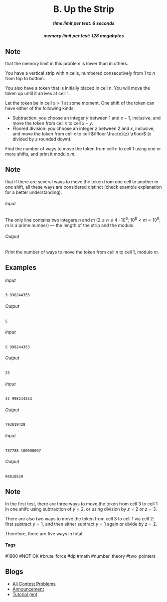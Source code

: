 <h1 style='text-align: center;'> B. Up the Strip</h1>

<h5 style='text-align: center;'>time limit per test: 6 seconds</h5>
<h5 style='text-align: center;'>memory limit per test: 128 megabytes</h5>


## Note

 that the memory limit in this problem is lower than in others.

You have a vertical strip with $n$ cells, numbered consecutively from $1$ to $n$ from top to bottom.

You also have a token that is initially placed in cell $n$. You will move the token up until it arrives at cell $1$.

Let the token be in cell $x > 1$ at some moment. One shift of the token can have either of the following kinds: 

* Subtraction: you choose an integer $y$ between $1$ and $x-1$, inclusive, and move the token from cell $x$ to cell $x - y$.
* Floored division: you choose an integer $z$ between $2$ and $x$, inclusive, and move the token from cell $x$ to cell $\lfloor \frac{x}{z} \rfloor$ ($x$ divided by $z$ rounded down).

Find the number of ways to move the token from cell $n$ to cell $1$ using one or more shifts, and print it modulo $m$. 
## Note

 that if there are several ways to move the token from one cell to another in one shift, all these ways are considered distinct (check example explanation for a better understanding).

###### Input

The only line contains two integers $n$ and $m$ ($2 \le n \le 4 \cdot 10^6$; $10^8 < m < 10^9$; $m$ is a prime number) — the length of the strip and the modulo.

###### Output

Print the number of ways to move the token from cell $n$ to cell $1$, modulo $m$.

## Examples

###### Input


```text
3 998244353
```
###### Output


```text
5
```
###### Input


```text
5 998244353
```
###### Output


```text
25
```
###### Input


```text
42 998244353
```
###### Output


```text
793019428
```
###### Input


```text
787788 100000007
```
###### Output


```text
94810539
```
## Note

In the first test, there are three ways to move the token from cell $3$ to cell $1$ in one shift: using subtraction of $y = 2$, or using division by $z = 2$ or $z = 3$.

There are also two ways to move the token from cell $3$ to cell $1$ via cell $2$: first subtract $y = 1$, and then either subtract $y = 1$ again or divide by $z = 2$.

Therefore, there are five ways in total.



#### Tags 

#1900 #NOT OK #brute_force #dp #math #number_theory #two_pointers 

## Blogs
- [All Contest Problems](../Codeforces_Round_740_(Div._1,_based_on_VK_Cup_2021_-_Final_(Engine)).md)
- [Announcement](../blogs/Announcement.md)
- [Tutorial (en)](../blogs/Tutorial_(en).md)

